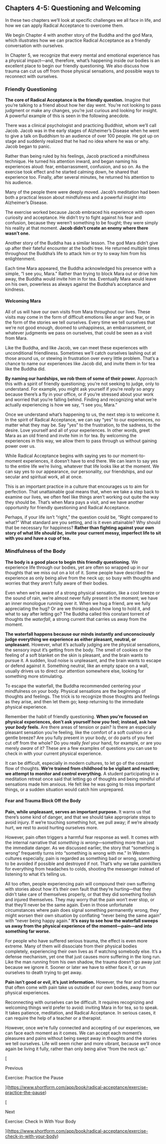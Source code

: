 ## Chapters 4-5: Questioning and Welcoming

In these two chapters we’ll look at specific challenges we all face in life, and how we can apply Radical Acceptance to overcome them.

We begin Chapter 4 with another story of the Buddha and the god Mara, which illustrates how we can practice Radical Acceptance as a friendly conversation with ourselves.

In Chapter 5, we recognize that every mental and emotional experience has a physical impact—and, therefore, what’s happening inside our bodies is an excellent place to begin our friendly questioning. We also discuss how trauma can cut us off from those physical sensations, and possible ways to reconnect with ourselves.

### Friendly Questioning

**The core of Radical Acceptance is the friendly question.** Imagine that you’re talking to a friend about how her day went. You’re not looking to pass judgment or make any changes, you’re just curious and looking for insight. A powerful example of this is seen in the following anecdote.

There was a clinical psychologist and practicing Buddhist, whom we’ll call Jacob. Jacob was in the early stages of Alzheimer’s Disease when he went to give a talk on Buddhism to an audience of over 100 people. He got up on stage and suddenly realized that he had no idea where he was or why. Jacob began to panic.

Rather than being ruled by his feelings, Jacob practiced a mindfulness technique. He turned his attention inward, and began naming his experiences aloud: fear, embarrassment, confusion, and so on. As the exercise took effect and he started calming down, he shared that experience too. Finally, after several minutes, he returned his attention to his audience.

Many of the people there were deeply moved. Jacob’s meditation had been both a practical lesson about mindfulness and a powerful insight into Alzheimer’s Disease.

The exercise worked because Jacob embraced his experience with open curiosity and acceptance. He didn’t try to fight against his fear and confusion, because they weren’t something to be fought; they were simply his reality at that moment. **Jacob didn’t create an enemy where there wasn’t one.**

Another story of the Buddha has a similar lesson. The god Mara didn’t give up after their fateful encounter at the bodhi tree. He returned multiple times throughout the Buddha’s life to attack him or try to sway him from his enlightenment.

Each time Mara appeared, the Buddha acknowledged his presence with a simple, “I see you, Mara.” Rather than trying to block Mara out or drive him away, the Buddha would invite him in for tea. Eventually Mara would leave on his own, powerless as always against the Buddha’s acceptance and kindness.

#### Welcoming Mara

All of us will have our own visits from Mara throughout our lives. These visits may come in the form of difficult emotions like anger and fear, or in the form of the stories we tell ourselves. Every time we tell ourselves that we’re not good enough, doomed to unhappiness, an embarrassment, or whatever judgments we pass on ourselves, that could be seen as a visit from Mara.

Like the Buddha, and like Jacob, we can meet these experiences with unconditional friendliness. Sometimes we’ll catch ourselves lashing out at those around us, or stewing in frustration over every little problem. That’s a chance to name our experiences like Jacob did, and invite them in for tea like the Buddha did.

**By naming our hardships, we rob them of some of their power.** Approach this with a spirit of friendly questioning; you’re not seeking to judge, only to understand. For example, you might ask yourself if you’re _really_ so angry because there’s a fly in your office, or if you’re stressed about your work and worried that you’re falling behind. Finding and recognizing what we’re actually experiencing is how we say, “I see you, Mara.”

Once we understand what’s happening to us, the next step is to welcome it. In the spirit of Radical Acceptance, we can say “yes” to our experiences, no matter what they may be. Say “yes” to the frustration, to the sadness, to the desire. Love yourself and all of your experiences. In other words, greet Mara as an old friend and invite him in for tea. By welcoming the experiences in this way, we allow them to pass through us without gaining power over us.

While Radical Acceptance begins with saying yes to our moment-to-moment experiences, it doesn’t have to end there. We can learn to say yes to the entire life we’re living, whatever that life looks like at the moment. We can say yes to our appearance, our personality, our friendships, and our secular and spiritual work, all at once.

This is an important practice in a culture that encourages us to aim for perfection. That unattainable goal means that, when we take a step back to examine our lives, we often feel like things aren’t working out quite the way they should be. That’s when Mara pays a visit, and we have another opportunity for friendly questioning and Radical Acceptance.

Perhaps, if your life isn’t “right,” the question could be, “Right compared to what?” What standard are you setting, and is it even attainable? Why should that be necessary for happiness? **Rather than fighting against your own story of what life _should be,_ invite your current messy, imperfect life to sit with you and have a cup of tea.**

### Mindfulness of the Body

**The body is a good place to begin this friendly questioning.** We experience life through our bodies, yet are often so wrapped up in our thoughts that we miss out on a lot of it. Some people have described the experience as only being alive from the neck up; so busy with thoughts and worries that they aren’t fully aware of their bodies.

Even when we’re aware of a strong physical sensation, like a cool breeze or the sound of rain, we’re almost never fully present in the moment; we have an inner monologue running over it. When we hug a friend, are we fully appreciating the hug? Or are we thinking about how long to hold it, and what to say after letting go? The Buddha called this constant torrent of thoughts the _waterfall_, a strong current that carries us away from the moment.

**The waterfall happens because our minds instantly and unconsciously judge everything we experience as either pleasant, neutral, or unpleasant.** However, what it’s actually judging are the physical sensations, the sensory input it’s getting from the body. The smell of cookies or the feeling of a soft blanket on the skin is pleasant, and the brain wants to pursue it. A sudden, loud noise is unpleasant, and the brain wants to escape or defend against it. Something neutral, like an empty space on a wall, usually drives us to direct our attention somewhere else, looking for something more stimulating.

To escape the waterfall, the Buddha recommended centering your mindfulness on your body. Physical sensations are the beginnings of thoughts and feelings. The trick is to recognize those thoughts and feelings as they arise, and then let them go; keep returning to the immediate physical experience.

Remember the habit of friendly questioning. **When you’re focused on physical experiences, don’t ask yourself how _you_ feel; instead, ask how your _body_ feels.** Are there areas of tension or pain? Is there an especially pleasant sensation you’re feeling, like the comfort of a soft cushion or a gentle breeze? Are you fully present in your body, or do parts of you feel cut off from the whole? Do you really _feel_ your hand, for example, or are you merely _aware_ of it? These are a few examples of questions you can use to check in with your current physical experience.

It can be difficult, especially in modern cultures, to let go of the constant flow of thoughts. **We’re trained from childhood to be vigilant and reactive; we attempt to monitor and control everything.** A student participating in a meditation retreat once said that letting go of thoughts and being mindful of sensations made him anxious. He felt like he was going to miss important things, or a sudden situation would catch him unprepared.

#### Fear and Trauma Block Off the Body

**Pain, while unpleasant, serves an important purpose.** It warns us that there’s some kind of danger, and that we should take appropriate steps to avoid injury. If we’re touching something hot, we pull away; if we’re already hurt, we rest to avoid hurting ourselves more.

However, pain often triggers a harmful fear response as well. It comes with the internal narrative that _something is wrong_—something more than just the immediate danger. As we discussed earlier, the story that “something is wrong” frequently turns into “something is wrong with me.” In Western cultures especially, pain is regarded as something bad or wrong, something to be avoided if possible and destroyed if not. That’s why we take painkillers for everything from headaches to colds, shooting the messenger instead of listening to what it’s telling us.

All too often, people experiencing pain will compound their own suffering with stories about how it’s their own fault that they’re hurting—that they didn’t take care of themselves properly, or that they did something foolish and injured themselves. They may worry that the pain won’t ever stop, or that they’ll never be the same again. Even in those unfortunate circumstances where pain does signal something permanently wrong, they might worsen their own situation by conflating “never being the same again” with “never being happy again.” **It’s easy to see how the waterfall sweeps us away from the physical experience of the moment—pain—and into something far worse.**

For people who have suffered serious trauma, the effect is even more extreme. Many of them will dissociate from their physical bodies completely, experiencing their own lives as if watching somebody else. It’s a defense mechanism, yet one that just causes more suffering in the long run. Like the man running from his own shadow, the trauma doesn’t go away just because we ignore it. Sooner or later we have to either face it, or run ourselves to death trying to get away.

**Pain isn’t good or evil, it’s just information.** However, the fear and trauma that often come with pain take us outside of our own bodies, away from our physical experiences.

Reconnecting with ourselves can be difficult. It requires recognizing and welcoming things we’d prefer to avoid: inviting Mara in for tea, so to speak. It takes patience, meditation, and Radical Acceptance. In serious cases, it can require the help of a teacher or a therapist.

However, once we’re fully connected and accepting of our experiences, we can face each moment as it comes. We can accept each moment’s pleasures and pains without being swept away in thoughts and the stories we tell ourselves. Life will seem richer and more vibrant, because we’ll once again be living it fully, rather than only being alive “from the neck up.”

[

Previous

Exercise: Practice the Pause

](https://www.shortform.com/app/book/radical-acceptance/exercise-practice-the-pause)

[

Next

Exercise: Check In With Your Body

](https://www.shortform.com/app/book/radical-acceptance/exercise-check-in-with-your-body)